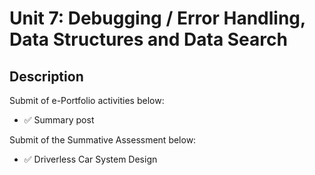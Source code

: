# Unit 7: Debugging / Error Handling, Data Structures and Data Search

## Description

Submit of e-Portfolio activities below:
- ✅ Summary post

Submit of the Summative Assessment below:
- ✅ Driverless Car System Design
